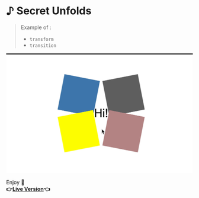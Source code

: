 # ♪ Secret Unfolds

>Example of :
>- `transform`
>- `transition`

![secret](secret-unfolds.gif)

Enjoy 🤗   
**:point_right:[Live Version](https://belal-aljumaa.github.io/secret-unfolds/):point_left:**
